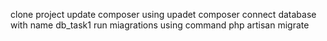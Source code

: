 clone project 
update composer using upadet composer
connect database with name db_task1
run miagrations using command php artisan migrate
